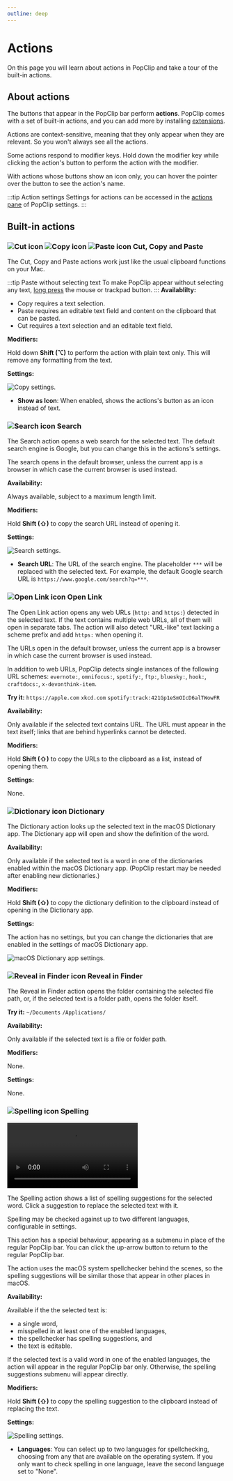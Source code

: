 ```yaml
---
outline: deep
---
```

# Actions

On this page you will learn about actions in PopClip and take a tour of the built-in actions.

## About actions

The buttons that appear in the PopClip bar perform **actions**. PopClip comes with a set of built-in actions, and you can add more by installing [extensions](./extensions).

Actions are context-sensitive, meaning that they only appear when they are relevant. So you won't always see all the actions.

Some actions respond to modifier keys. Hold down the modifier key while clicking the action's button to perform the action with the modifier.

With actions whose buttons show an icon only, you can hover the pointer over the button to see the action's name.

:::tip Action settings
Settings for actions can be accessed in the [actions pane](settings#actions-pane) of PopClip settings.
:::

<!-- :::tip Actions not appearing?
PopClip is context-sensitive, meaning that the actions that appear are dependent on the the text content, as well as other context.

Examples:

- The Paste and Cut actions only appear when the text is editable.
- The Open Link action only appears if the selected text contains a link.
- The Dictionary action only appears if the text is a dictionary word.
- The Reveal in Finder action only appears if the text is a file path.
- Spelling correction actions only appear if the text is misspelled and there are suggestions available.
::: -->

## Built-in actions

### ![Cut icon](./icon-cut.svg#iconleft) ![Copy icon](./icon-copy.svg#iconleft) ![Paste icon](./icon-paste.svg#iconleft) Cut, Copy and Paste

The Cut, Copy and Paste actions work just like the usual clipboard functions on your Mac.

:::tip Paste without selecting text
To make PopClip appear without selecting any text, [long press](/guide/basics#long-press-with-the-mouse-or-trackpad) the mouse or trackpad button.
:::
**Availablilty:**

- Copy requires a text selection.
- Paste requires an editable text field and content on the clipboard that can be pasted.
- Cut requires a text selection and an editable text field.

**Modifiers:**

Hold down **Shift (⌥)** to perform the action with plain text only. This will remove any formatting from the text.

**Settings:**

![](./shot-prefs-copy-2.png#pref "Copy settings.")

- **Show as Icon**: When enabled, shows the actions's button as an icon instead of text.

### ![Search icon](./icon-search.svg#iconleft) Search

The Search action opens a web search for the selected text. The default search engine is Google, but you can change this in the actions's settings.

The search opens in the default browser, unless the current app is a browser in which case the current browser is used instead.

**Availability:**

Always available, subject to a maximum length limit.

**Modifiers:**

Hold **Shift (⇧)** to copy the search URL instead of opening it.

**Settings:**

![](./shot-prefs-search-1.png#pref "Search settings.")

- **Search URL**: The URL of the search engine. The placeholder `***` will be replaced with the selected text. For example, the default Google search URL is `https://www.google.com/search?q=***`.

### ![Open Link icon](./icon-link.svg#iconleft) Open Link

The Open Link action opens any web URLs (`http:` and `https:`) detected in the selected text. If the text contains multiple web URLs, all of them will open in separate tabs. The action will also detect "URL-like" text lacking a scheme prefix and add `https:` when opening it.

The URLs open in the default browser, unless the current app is a browser in which case the current browser is used instead.

In addition to web URLs, PopClip detects single instances of the following URL schemes: `evernote:`, `omnifocus:`, `spotify:`, `ftp:`, `bluesky:`, `hook:`, `craftdocs:`, `x-devonthink-item`.

**Try it:** `https://apple.com` `xkcd.com` `spotify:track:421Gp1eSmOIcD6alTWowFR`

**Availability:**

Only available if the selected text contains URL. The URL must appear in the text itself; links that are behind hyperlinks cannot be detected. 

**Modifiers:**

Hold **Shift (⇧)** to copy the URLs to the clipboard as a list, instead of opening them.

**Settings:**

None.

### ![Dictionary icon](./icon-dict.svg#iconleft) Dictionary

The Dictionary action looks up the selected text in the macOS Dictionary app. The Dictionary app will open and show the definition of the word.

**Availability:**

Only available if the selected text is a word in one of the dictionaries enabled within the macOS Dictionary app. (PopClip restart may be needed after enabling new dictionaries.)

**Modifiers:**

Hold **Shift (⇧)** to copy the dictionary definition to the clipboard instead of opening in the Dictionary app.

**Settings:**

The action has no settings, but you can change the dictionaries that are enabled in the settings of macOS Dictionary app.

![](./shot-macos-dict-1.png "macOS Dictionary app settings.")

### ![Reveal in Finder icon](./icon-finder.svg#iconleft) Reveal in Finder

The Reveal in Finder action opens the folder containing the selected file path, or, if the selected text is a folder path, opens the folder itself.

**Try it:** `~/Documents` `/Applications/`

**Availability:**

Only available if the selected text is a file or folder path.

**Modifiers:**

None.

**Settings:**

None.

### ![Spelling icon](./icon-spelling.svg#iconleft) Spelling

![](./anim-spelling-3.mp4 "The Spelling action in use.")


The Spelling action shows a list of spelling suggestions for the selected word. Click a suggestion to replace the selected text with it.

Spelling may be checked against up to two different languages, configurable in settings.

This action has a special behaviour, appearing as a submenu in place of the regular PopClip bar. You can click the up-arrow button to return to the regular PopClip bar.

The action uses the macOS system spellchecker behind the scenes, so the spelling suggestions will be similar those that appear in other places in macOS.

**Availability:**

Available if the the selected text is:

- a single word,
- misspelled in at least one of the enabled languages,
- the spellchecker has spelling suggestions, and
- the text is editable.

If the selected text is a valid word in one of the enabled languages, the action will appear in the regular PopClip bar only. Otherwise, the spelling suggestions submenu will appear directly.

**Modifiers:**

Hold **Shift (⇧)** to copy the spelling suggestion to the clipboard instead of replacing the text.

**Settings:**

![](./shot-prefs-spelling-3.png#pref "Spelling settings.")
- **Languages**: You can select up to two languages for spellchecking, choosing from any that are available on the operating system. If you only want to check spelling in one language, leave the second language set to "None".
